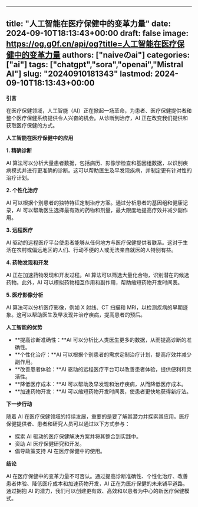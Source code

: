 
---
title: "人工智能在医疗保健中的变革力量"
date: 2024-09-10T18:13:43+00:00
draft: false
image: https://og.g0f.cn/api/og?title=人工智能在医疗保健中的变革力量
authors: ["naiveのai"]
categories: ["ai"]
tags: ["chatgpt","sora","openai","Mistral AI"]
slug: "20240910181343"
lastmod: 2024-09-10T18:13:43+00:00
---
**引言**

在医疗保健领域，人工智能（AI）正在掀起一场革命，为患者、医疗保健提供者和整个医疗保健系统提供令人兴奋的机会。从诊断到治疗，AI 正在改变我们提供和获取医疗保健的方式。

**人工智能在医疗保健中的应用**

**1. 精确诊断**

AI 算法可以分析大量患者数据，包括病历、影像学检查和基因组数据，以识别疾病模式并进行更准确的诊断。这可以帮助医生及早发现疾病，并制定更有针对性的治疗计划。

**2. 个性化治疗**

AI 可以根据个别患者的独特特征定制治疗方案。通过分析患者的基因组和健康记录，AI 可以帮助医生选择最有效的药物和剂量，最大限度地提高疗效并减少副作用。

**3. 远程医疗**

AI 驱动的远程医疗平台使患者能够从任何地方与医疗保健提供者联系。这对于生活在农村或偏远地区的人们、行动不便的人或无法亲自就医的人特别有益。

**4. 药物发现和开发**

AI 正在加速药物发现和开发过程。AI 算法可以筛选大量化合物，识别潜在的候选药物。此外，AI 可以模拟药物相互作用和副作用，帮助缩短药物开发时间表。

**5. 医疗影像分析**

AI 算法可以分析医疗影像，例如 X 射线、CT 扫描和 MRI，以检测疾病的早期迹象。这可以帮助医生及早发现并治疗疾病，提高患者的预后。

**人工智能的优势**

* **提高诊断准确性：**AI 可以分析比人类医生更多的数据，从而提高诊断的准确性。
* **个性化治疗：**AI 可以根据个别患者的需求定制治疗计划，提高疗效并减少副作用。
* **改善患者体验：**AI 驱动的远程医疗平台可以改善患者体验，提供便利和灵活性。
* **降低医疗成本：**AI 可以帮助及早发现和治疗疾病，从而降低医疗成本。
* **加速药物开发：**AI 可以缩短药物开发时间表，使患者更快地获得新疗法。

**下一步行动**

随着 AI 在医疗保健领域的持续发展，重要的是要了解其潜力并探索其应用。医疗保健提供者、患者和研究人员可以通过以下方式参与：

* 探索 AI 驱动的医疗保健解决方案并将其整合到实践中。
* 资助 AI 医疗保健研究和开发。
* 倡导政策支持 AI 在医疗保健中的使用。

**结论**

AI 在医疗保健中的变革力量不可否认。通过提高诊断准确性、个性化治疗、改善患者体验、降低医疗成本和加速药物开发，AI 正在为医疗保健的未来铺平道路。通过拥抱 AI 的潜力，我们可以创建更有效、高效和以患者为中心的新医疗保健模式。